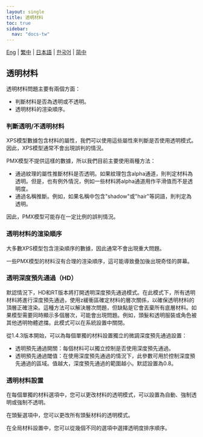 ```yaml
---
layout: single
title: 透明材料
toc: true
sidebar:
  nav: "docs-tw"
---
```

[Eng](/dancexr/features/transparency) | [繁中](/tw/dancexr/features/transparency) | [日本語](/jp/dancexr/features/transparency) | [한국어](/kr/dancexr/features/transparency) | [简中](/zh/dancexr/features/transparency)


## 透明材料

透明材料問題主要有兩個方面：

* 判斷材料是否為透明或不透明。
* 透明材料的渲染順序。


### 判斷透明/不透明材料

XPS模型數據包含材料的屬性，我們可以使用這些屬性來判斷是否使用透明模式。因此，XPS模型通常不會出現誤判的情況。

PMX模型不提供這樣的數據，所以我們目前主要使用兩種方法：
* 通過紋理的屬性推斷材料是否透明。如果紋理包含alpha通道，則判定材料為透明。但是，也有例外情況，例如一些材料將alpha通道用作平滑值而不是透明度。
* 通過名稱推斷。例如，如果名稱中包含"shadow"或"hair"等詞語，則判定為透明。

因此，PMX模型可能存在一定比例的誤判情況。


### 透明材料的渲染順序

大多數XPS模型包含渲染順序的數據，因此通常不會出現重大問題。

一些PMX模型的材料沒有合理的渲染順序，這可能導致疊加後出現奇怪的屏幕。

### 透明深度預先通過（HD）
默認情況下，HD和RT版本將打開透明深度預先通過模式。在此模式下，所有透明材料將進行深度預先通過，使用z緩衝區確定材料的層次關係，以確保透明材料的頂層正確渲染。這種方法可以解決層次問題，但缺點是它會丟棄所有底層材料。如果模型需要同時顯示多個層次，可能會出現問題。例如，頭髮和透明服裝或角色被其他透明物體遮擋。此模式可以在系統設置中關閉。

從1.4.3版本開始，可以為每個單獨的材料設置獨立的微調深度預先通過設置：

* 透明預先通過開關：每個材料可以獨立控制是否使用深度預先通過。
* 透明預先通過閾值：在使用深度預先通過的情況下，此參數可用於控制深度預先通過的區域。值越大，深度預先通過的範圍越小。默認設置為0.8。


### 透明材料設置

在每個單獨的材料選項中，您可以更改材料的透明模式，可以設置為自動、強制透明或強制不透明。

在頭髮選項中，您可以更改所有頭髮材料的透明模式。

在全局材料設置中，您可以從幾個不同的選項中選擇透明度排序順序。